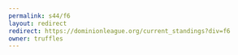 ```yaml
---
permalink: s44/f6
layout: redirect
redirect: https://dominionleague.org/current_standings?div=f6
owner: truffles
---
```


